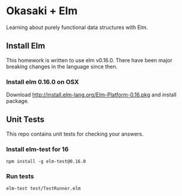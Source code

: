 # Okasaki + Elm

Learning about purely functional data structures with Elm.

## Install Elm

This homework is written to use elm v0.16.0.
There have been major breaking changes in the language since then.

### Install elm 0.16.0 on OSX

Download http://install.elm-lang.org/Elm-Platform-0.16.pkg
and install package.

## Unit Tests

This repo contains unit tests for checking your answers.

### Install elm-test for 16

    npm install -g elm-test@0.16.0

### Run tests

    elm-test test/TestRunner.elm
